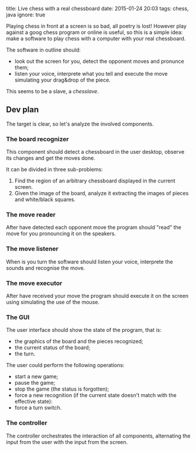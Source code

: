 title: Live chess with a real chessboard
date: 2015-01-24 20:03
tags: chess, java
ignore: true

Playing chess in front at a screen is so bad, all poetry is lost!
However play against a goog chess program or online is useful, so this is a simple idea: make a software to play chess with a computer with your real chessboard.

The software in outline should:
* look out the screen for you, detect the opponent moves and pronunce them;
* listen your voice, interprete what you tell and execute the move simulating your drag&drop of the piece.

This seems to be a slave, a *chesslave*.

## Dev plan

The target is clear, so let's analyze the involved components.

### The board recognizer

This component should detect a chessboard in the user desktop, observe its changes and get the moves done.

It can be divided in three sub-problems:

1. Find the region of an arbitrary chessboard displayed in the current screen.
2. Given the image of the board, analyze it extracting the images of pieces and white/black squares.

### The move reader

After have detected each opponent move the program should "read" the move for you pronouncing it on the speakers.

### The move listener

When is you turn the software should listen your voice, interprete the sounds and recognise the move.

### The move executor

After have received your move the program should execute it on the screen using simulating the use of the mouse.

### The GUI

The user interface should show the state of the program, that is:

* the graphics of the board and the pieces recognized;
* the current status of the board;
* the turn.

The user could perform the following operations:

* start a new game;
* pause the game;
* stop the game (the status is forgotten);
* force a new recognition (if the current state doesn't match with the effective state):
* force a turn switch.

### The controller

The controller orchestrates the interaction of all components, alternating the input from the user with the input from the screen.
